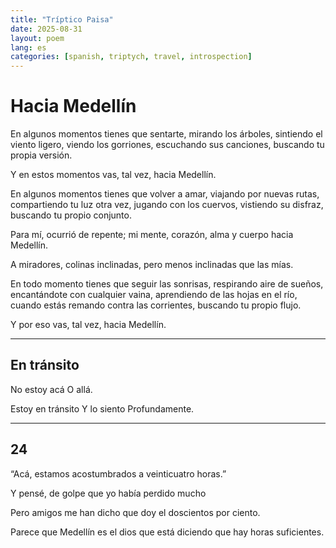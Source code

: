 ```yaml
---
title: "Tríptico Paisa"
date: 2025-08-31
layout: poem
lang: es
categories: [spanish, triptych, travel, introspection]
---
```


# Hacia Medellín

En algunos momentos tienes que sentarte,
mirando los árboles,
sintiendo el viento ligero,
viendo los gorriones,
escuchando sus canciones,
buscando tu propia versión.

Y en estos momentos vas, tal vez,
hacia Medellín.

En algunos momentos tienes que volver a amar,
viajando por nuevas rutas,
compartiendo tu luz otra vez,
jugando con los cuervos,
vistiendo su disfraz,
buscando tu propio conjunto.

Para mí, ocurrió de repente;
mi mente, corazón, alma y cuerpo
hacia Medellín.

A miradores, colinas inclinadas,
pero menos inclinadas que las mías.

En todo momento tienes que seguir las sonrisas,
respirando aire de sueños,
encantándote con cualquier vaina,
aprendiendo de las hojas en el río,
cuando estás remando contra las corrientes,
buscando tu propio flujo.

Y por eso vas, tal vez,
hacia Medellín.

---

## En tránsito

No estoy acá
O allá.

Estoy en tránsito
Y lo siento
Profundamente.

---

## 24

“Acá, estamos acostumbrados
a veinticuatro horas.”

Y pensé, de golpe
que yo había perdido mucho

Pero amigos me han dicho
que doy el doscientos por ciento.

Parece que Medellín
es el dios que está diciendo
que hay horas
suficientes.